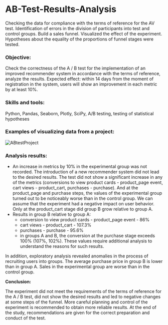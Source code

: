 # AB-Test-Results-Analysis
Checking the data for compliance with the terms of reference for the AV test. Identification of errors in the division of participants into test and control groups. Build a sales funnel. Visualized the effect of the experiment. Hypotheses about the equality of the proportions of funnel stages were tested.
### Objective: 
Check the correctness of the A / B test for the implementation of an improved recommender system in accordance with the terms of reference, analyze the results. Expected effect: within 14 days from the moment of registration in the system, users will show an improvement in each metric by at least 10%.
### Skills and tools:
Python, Pandas, Seaborn, Plotly, SciPy, A/B testing, testing of statistical hypotheses
### Examples of visualizing data from a project:
![ABtestProject](https://github.com/yumazur/AB-Test-Results-Analysis/assets/140715941/985e7417-e801-4f39-ada4-dd565dcf2512)

### Analysis results:
* An increase in metrics by 10% in the experimental group was not recorded. The introduction of a new recommender system did not lead to the desired results. The test did not show a significant increase in any of the metrics (conversions to view product cards - product_page event, cart views - product_cart, purchases - purchase). And at the product_page and purchase steps, the values of the experimental group turned out to be noticeably worse than in the control group. We can assume that the experiment had a negative impact on user behavior. Only at the product_cart stage did group B grow relative to group A.
* Results in group B relative to group A:
     * conversion to view product cards - product_page event - 86%
     * cart views - product_cart - 107.3%
     * purchases - purchase - 95.6%
     * in groups A and B, the conversion at the purchase stage exceeds 100% (107%, 102%). These values require additional analysis to understand the reasons for such results.

In addition, exploratory analysis revealed anomalies in the process of recruiting users into groups. The average purchase price in group B is lower than in group A. Sales in the experimental group are worse than in the control group.

**Conclusion:**

The experiment did not meet the requirements of the terms of reference for the A / B test, did not show the desired results and led to negative changes at some steps of the funnel. More careful planning and control of the experiment is recommended to obtain more reliable results. At the end of the study, recommendations are given for the correct preparation and conduct of the test.
